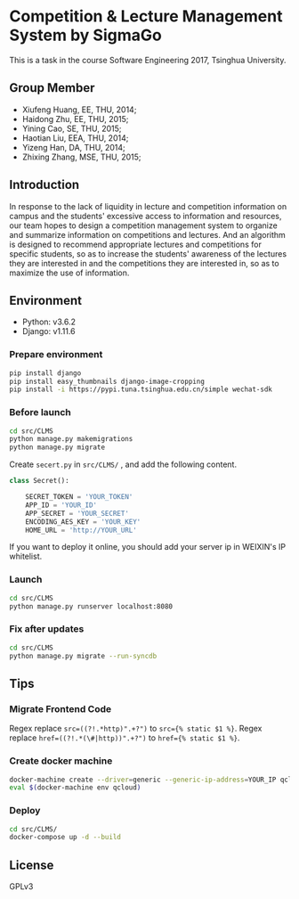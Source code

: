 # Competition & Lecture Management System by SigmaGo
This is a task in the course Software Engineering 2017, Tsinghua University.

## Group Member
* Xiufeng Huang, EE, THU, 2014;
* Haidong Zhu, EE, THU, 2015;
* Yining Cao, SE, THU, 2015;
* Haotian Liu, EEA, THU, 2014;
* Yizeng Han, DA, THU, 2014;
* Zhixing Zhang, MSE, THU, 2015;

## Introduction
In response to the lack of liquidity in lecture and competition information on campus and the students' excessive access to information and resources, our team hopes to design a competition management system to organize and summarize information on competitions and lectures. And an algorithm is designed to recommend appropriate lectures and competitions for specific students, so as to increase the students' awareness of the lectures they are interested in and the competitions they are interested in, so as to maximize the use of information.

## Environment
* Python: v3.6.2
* Django: v1.11.6
### Prepare environment

```bash
pip install django
pip install easy_thumbnails django-image-cropping
pip install -i https://pypi.tuna.tsinghua.edu.cn/simple wechat-sdk
```

### Before launch

```bash
cd src/CLMS
python manage.py makemigrations
python manage.py migrate
```

Create ```secert.py``` in ```src/CLMS/``` , and add the following content.

```python
class Secret():

    SECRET_TOKEN = 'YOUR_TOKEN'
    APP_ID = 'YOUR_ID'
    APP_SECRET = 'YOUR_SECRET'
    ENCODING_AES_KEY = 'YOUR_KEY'
    HOME_URL = 'http://YOUR_URL'

```

If you want to deploy it online, you should add your server ip in WEIXIN's IP whitelist.

### Launch

```bash
cd src/CLMS
python manage.py runserver localhost:8080
```

### Fix after updates

```bash
cd src/CLMS
python manage.py migrate --run-syncdb
```

## Tips

### Migrate Frontend Code

Regex replace ```src=((?!.*http)".+?")``` to ```src={% static $1 %}```.
Regex replace ```href=((?!.*(\#|http))".+?")``` to ```href={% static $1 %}```.

### Create docker machine

```bash
docker-machine create --driver=generic --generic-ip-address=YOUR_IP qcloud(your name)
eval $(docker-machine env qcloud)
```

### Deploy

```bash
cd src/CLMS/
docker-compose up -d --build
```

## License

GPLv3
